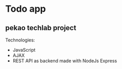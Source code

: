 # Todo app
## pekao techlab project
Technologies:
* JavaScript
* AJAX
* REST API as backend made with NodeJs Express

